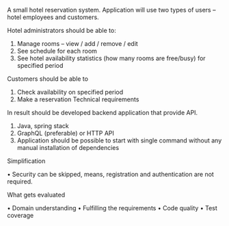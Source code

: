

A small hotel reservation system. Application will use two types of users – hotel employees and customers.

Hotel administrators should be able to:
1) Manage rooms – view / add / remove / edit
2) See schedule for each room
3) See hotel availability statistics (how many rooms are free/busy) for specified period


Customers should be able to
1) Check availability on specified period
2) Make a reservation Technical requirements

In result should be developed backend application that provide API.
1) Java, spring stack
2) GraphQL (preferable) or HTTP API
3) Application should be possible to start with single command without any manual installation
of dependencies

Simplification

• Security can be skipped, means, registration and authentication are not required.

What gets evaluated

• Domain understanding
• Fulfilling the requirements
• Code quality
• Test coverage